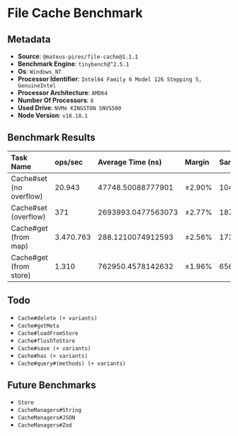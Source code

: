 # File Cache Benchmark

## Metadata

- **Source**: `@mateus-pires/file-cache@1.1.1`
- **Benchmark Engine**: `tinybench@^2.5.1`
- **Os**: `Windows_NT`
- **Processor Identifier**: `Intel64 Family 6 Model 126 Stepping 5, GenuineIntel`
- **Processor Architecture**: `AMD64`
- **Number Of Processors**: `8`
- **Used Drive**: `NVMe KINGSTON SNVS500`
- **Node Version**: `v18.18.1`

## Benchmark Results

| Task Name               | ops/sec   | Average Time (ns)  | Margin | Samples | Args                                                               |
| :---------------------- | :-------- | :----------------- | :----- | :------ | :----------------------------------------------------------------- |
| Cache#set (no overflow) | 20.943    | 47748.50088777901  | ±2.90% | 10474   | `{"max_size":500000,"value_manager":"[[BuiltInManagers#String]]"}` |
| Cache#set (overflow)    | 371       | 2693993.0477563073 | ±2.77% | 187     | `{"max_size":1,"value_manager":"[[BuiltInManagers#String]]"}`      |
| Cache#get (from map)    | 3.470.763 | 288.1210074912593  | ±2.56% | 1735382 | `{"max_size":2,"value_manager":"[[BuiltInManagers#String]]"}`      |
| Cache#get (from store)  | 1.310     | 762950.4578142632  | ±1.96% | 656     | `{"max_size":1,"value_manager":"[[BuiltInManagers#String]]"}`      |


## Todo

- `Cache#delete (+ variants)`
- `Cache#getMeta`
- `Cache#loadFromStore`
- `Cache#flushToStore`
- `Cache#save (+ variants)`
- `Cache#has (+ variants)`
- `Cache#query#(methods) (+ variants)`

## Future Benchmarks

- `Store`
- `CacheManagers#String`
- `CacheManagers#JSON`
- `CacheManagers#Zod`